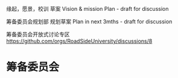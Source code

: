 缘起，愿景，校训 草案 Vision & mission Plan - draft for discussion

筹备委员会规划部 规划草案 Plan in next 3mths - draft for discussion

筹备委员会开放式讨论专区 https://github.com/orgs/RoadSideUniversity/discussions/8
# 筹备委员会
